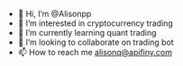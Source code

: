 - 👋 Hi, I’m @Alisonpp
- 👀 I’m interested in cryptocurrency trading
- 🌱 I’m currently learning quant trading
- 💞️ I’m looking to collaborate on trading bot 
- 📫 How to reach me alisonq@apifiny.com

<!---
Alisonpp/Alisonpp is a ✨ special ✨ repository because its `README.md` (this file) appears on your GitHub profile.
You can click the Preview link to take a look at your changes.
--->
